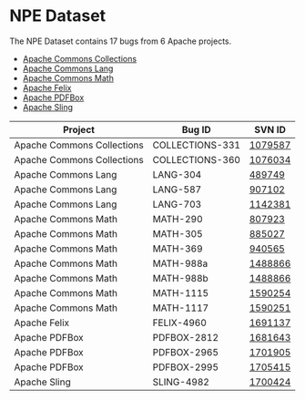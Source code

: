 # NPE Dataset

The NPE Dataset contains 17 bugs from 6 Apache projects.

* [Apache Commons Collections](https://commons.apache.org/proper/commons-collections/)
* [Apache Commons Lang](https://commons.apache.org/proper/commons-lang/)
* [Apache Commons Math](https://commons.apache.org/proper/commons-math/) 
* [Apache Felix](http://felix.apache.org/)
* [Apache PDFBox](https://pdfbox.apache.org/)
* [Apache Sling](https://sling.apache.org/)

| Project                    | Bug ID          | SVN ID  |
|----------------------------|-----------------|---------|
| Apache Commons Collections | COLLECTIONS-331 | [1079587](http://svn.apache.org/viewvc?view=revision&revision=1079587) |
| Apache Commons Collections | COLLECTIONS-360 | [1076034](http://svn.apache.org/viewvc?view=revision&revision=1076034) |
| Apache Commons Lang        | LANG-304        | [489749](http://svn.apache.org/viewvc?view=revision&revision=489749)   |
| Apache Commons Lang        | LANG-587        | [907102](http://svn.apache.org/viewvc?view=revision&revision=907102)   |
| Apache Commons Lang        | LANG-703        | [1142381](http://svn.apache.org/viewvc?view=revision&revision=1142381) |
| Apache Commons Math        | MATH-290        | [807923](http://svn.apache.org/viewvc?view=revision&revision=807923)   |
| Apache Commons Math        | MATH-305        | [885027](http://svn.apache.org/viewvc?view=revision&revision=885027)   |
| Apache Commons Math        | MATH-369        | [940565](http://svn.apache.org/viewvc?view=revision&revision=940565)   |
| Apache Commons Math        | MATH-988a       | [1488866](http://svn.apache.org/viewvc?view=revision&revision=1488866) |
| Apache Commons Math        | MATH-988b       | [1488866](http://svn.apache.org/viewvc?view=revision&revision=1488866) |
| Apache Commons Math        | MATH-1115       | [1590254](http://svn.apache.org/viewvc?view=revision&revision=1590254) |
| Apache Commons Math        | MATH-1117       | [1590251](http://svn.apache.org/viewvc?view=revision&revision=1590251) |
| Apache Felix               | FELIX-4960      | [1691137](http://svn.apache.org/viewvc?view=revision&revision=1691137) |
| Apache PDFBox              | PDFBOX-2812     | [1681643](http://svn.apache.org/viewvc?view=revision&revision=1681643) |
| Apache PDFBox              | PDFBOX-2965     | [1701905](http://svn.apache.org/viewvc?view=revision&revision=1701905) |
| Apache PDFBox              | PDFBOX-2995     | [1705415](http://svn.apache.org/viewvc?view=revision&revision=1705415) |
| Apache Sling               | SLING-4982      | [1700424](http://svn.apache.org/viewvc?view=revision&revision=1700424) |